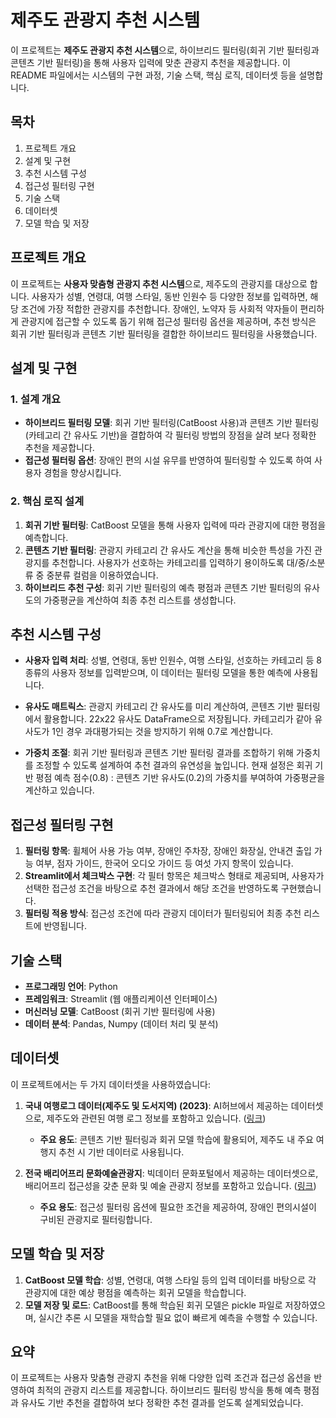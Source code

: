 # 제주도 관광지 추천 시스템

이 프로젝트는 **제주도 관광지 추천 시스템**으로, 하이브리드 필터링(회귀 기반 필터링과 콘텐츠 기반 필터링)을 통해 사용자 입력에 맞춘 관광지 추천을 제공합니다. 이 README 파일에서는 시스템의 구현 과정, 기술 스택, 핵심 로직, 데이터셋 등을 설명합니다.

## 목차
1. 프로젝트 개요
2. 설계 및 구현
3. 추천 시스템 구성
4. 접근성 필터링 구현
5. 기술 스택
6. 데이터셋
7. 모델 학습 및 저장

## 프로젝트 개요

이 프로젝트는 **사용자 맞춤형 관광지 추천 시스템**으로, 제주도의 관광지를 대상으로 합니다. 사용자가 성별, 연령대, 여행 스타일, 동반 인원수 등 다양한 정보를 입력하면, 해당 조건에 가장 적합한 관광지를 추천합니다. 장애인, 노약자 등 사회적 약자들이 편리하게 관광지에 접근할 수 있도록 돕기 위해 접근성 필터링 옵션을 제공하며, 추천 방식은 회귀 기반 필터링과 콘텐츠 기반 필터링을 결합한 하이브리드 필터링을 사용했습니다.

## 설계 및 구현

### 1. 설계 개요

- **하이브리드 필터링 모델**: 회귀 기반 필터링(CatBoost 사용)과 콘텐츠 기반 필터링(카테고리 간 유사도 기반)을 결합하여 각 필터링 방법의 장점을 살려 보다 정확한 추천을 제공합니다.
- **접근성 필터링 옵션**: 장애인 편의 시설 유무를 반영하여 필터링할 수 있도록 하여 사용자 경험을 향상시킵니다.

### 2. 핵심 로직 설계

1. **회귀 기반 필터링**: CatBoost 모델을 통해 사용자 입력에 따라 관광지에 대한 평점을 예측합니다.
2. **콘텐츠 기반 필터링**: 관광지 카테고리 간 유사도 계산을 통해 비슷한 특성을 가진 관광지를 추천합니다. 사용자가 선호하는 카테고리를 입력하기 용이하도록 대/중/소분류 중 중분류 컬럼을 이용하였습니다.
3. **하이브리드 추천 구성**: 회귀 기반 필터링의 예측 평점과 콘텐츠 기반 필터링의 유사도의 가중평균을 계산하여 최종 추천 리스트를 생성합니다.

## 추천 시스템 구성

- **사용자 입력 처리**: 성별, 연령대, 동반 인원수, 여행 스타일, 선호하는 카테고리 등 8종류의 사용자 정보를 입력받으며, 이 데이터는 필터링 모델을 통한 예측에 사용됩니다.

- **유사도 매트릭스**: 관광지 카테고리 간 유사도를 미리 계산하여, 콘텐츠 기반 필터링에서 활용합니다. 22x22 유사도 DataFrame으로 저장됩니다. 카테고리가 같아 유사도가 1인 경우 과대평가되는 것을 방지하기 위해 0.7로 계산합니다.
- **가중치 조절**: 회귀 기반 필터링과 콘텐츠 기반 필터링 결과를 조합하기 위해 가중치를 조정할 수 있도록 설계하여 추천 결과의 유연성을 높입니다. 현재 설정은 회귀 기반 평점 예측 점수(0.8) : 콘텐츠 기반 유사도(0.2)의 가중치를 부여하여 가중평균을 계산하고 있습니다.

## 접근성 필터링 구현

1. **필터링 항목**: 휠체어 사용 가능 여부, 장애인 주차장, 장애인 화장실, 안내견 출입 가능 여부, 점자 가이드, 한국어 오디오 가이드 등 여섯 가지 항목이 있습니다.
2. **Streamlit에서 체크박스 구현**: 각 필터 항목은 체크박스 형태로 제공되며, 사용자가 선택한 접근성 조건을 바탕으로 추천 결과에서 해당 조건을 반영하도록 구현했습니다.
3. **필터링 적용 방식**: 접근성 조건에 따라 관광지 데이터가 필터링되어 최종 추천 리스트에 반영됩니다.

## 기술 스택

- **프로그래밍 언어**: Python
- **프레임워크**: Streamlit (웹 애플리케이션 인터페이스)
- **머신러닝 모델**: CatBoost (회귀 기반 필터링에 사용)
- **데이터 분석**: Pandas, Numpy (데이터 처리 및 분석)

## 데이터셋

이 프로젝트에서는 두 가지 데이터셋을 사용하였습니다:

1. **국내 여행로그 데이터(제주도 및 도서지역) (2023)**: AI허브에서 제공하는 데이터셋으로, 제주도와 관련된 여행 로그 정보를 포함하고 있습니다. ([링크](https://www.aihub.or.kr/aihubdata/data/view.do?currMenu=&topMenu=&aihubDataSe=data&dataSetSn=71780))  
   - **주요 용도**: 콘텐츠 기반 필터링과 회귀 모델 학습에 활용되어, 제주도 내 주요 여행지 추천 시 기반 데이터로 사용됩니다.
   
2. **전국 배리어프리 문화예술관광지**: 빅데이터 문화포털에서 제공하는 데이터셋으로, 배리어프리 접근성을 갖춘 문화 및 예술 관광지 정보를 포함하고 있습니다. ([링크](https://www.bigdata-culture.kr/bigdata/user/data_market/detail.do?id=573acce0-0337-11ee-a67e-69239d37dfae))  
   - **주요 용도**: 접근성 필터링 옵션에 필요한 조건을 제공하여, 장애인 편의시설이 구비된 관광지로 필터링합니다.

## 모델 학습 및 저장

1. **CatBoost 모델 학습**: 성별, 연령대, 여행 스타일 등의 입력 데이터를 바탕으로 각 관광지에 대한 예상 평점을 예측하는 회귀 모델을 학습합니다.
2. **모델 저장 및 로드**: CatBoost를 통해 학습된 회귀 모델은 pickle 파일로 저장하였으며, 실시간 추론 시 모델을 재학습할 필요 없이 빠르게 예측을 수행할 수 있습니다.

## 요약

이 프로젝트는 사용자 맞춤형 관광지 추천을 위해 다양한 입력 조건과 접근성 옵션을 반영하여 최적의 관광지 리스트를 제공합니다. 하이브리드 필터링 방식을 통해 예측 평점과 유사도 기반 추천을 결합하여 보다 정확한 추천 결과를 얻도록 설계되었습니다.
